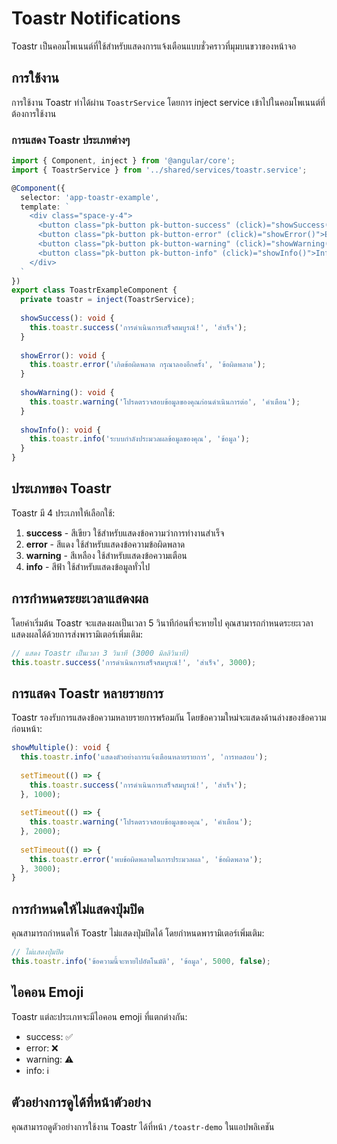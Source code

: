 # Toastr Notifications

Toastr เป็นคอมโพเนนต์ที่ใช้สำหรับแสดงการแจ้งเตือนแบบชั่วคราวที่มุมบนขวาของหน้าจอ

## การใช้งาน

การใช้งาน Toastr ทำได้ผ่าน `ToastrService` โดยการ inject service เข้าไปในคอมโพเนนต์ที่ต้องการใช้งาน

### การแสดง Toastr ประเภทต่างๆ

```typescript
import { Component, inject } from '@angular/core';
import { ToastrService } from '../shared/services/toastr.service';

@Component({
  selector: 'app-toastr-example',
  template: `
    <div class="space-y-4">
      <button class="pk-button pk-button-success" (click)="showSuccess()">Success Toast</button>
      <button class="pk-button pk-button-error" (click)="showError()">Error Toast</button>
      <button class="pk-button pk-button-warning" (click)="showWarning()">Warning Toast</button>
      <button class="pk-button pk-button-info" (click)="showInfo()">Info Toast</button>
    </div>
  `
})
export class ToastrExampleComponent {
  private toastr = inject(ToastrService);
  
  showSuccess(): void {
    this.toastr.success('การดำเนินการเสร็จสมบูรณ์!', 'สำเร็จ');
  }
  
  showError(): void {
    this.toastr.error('เกิดข้อผิดพลาด กรุณาลองอีกครั้ง', 'ข้อผิดพลาด');
  }
  
  showWarning(): void {
    this.toastr.warning('โปรดตรวจสอบข้อมูลของคุณก่อนดำเนินการต่อ', 'คำเตือน');
  }
  
  showInfo(): void {
    this.toastr.info('ระบบกำลังประมวลผลข้อมูลของคุณ', 'ข้อมูล');
  }
}
```

## ประเภทของ Toastr

Toastr มี 4 ประเภทให้เลือกใช้:

1. **success** - สีเขียว ใช้สำหรับแสดงข้อความว่าการทำงานสำเร็จ
2. **error** - สีแดง ใช้สำหรับแสดงข้อความข้อผิดพลาด
3. **warning** - สีเหลือง ใช้สำหรับแสดงข้อความเตือน
4. **info** - สีฟ้า ใช้สำหรับแสดงข้อมูลทั่วไป

## การกำหนดระยะเวลาแสดงผล

โดยค่าเริ่มต้น Toastr จะแสดงผลเป็นเวลา 5 วินาทีก่อนที่จะหายไป คุณสามารถกำหนดระยะเวลาแสดงผลได้ด้วยการส่งพารามิเตอร์เพิ่มเติม:

```typescript
// แสดง Toastr เป็นเวลา 3 วินาที (3000 มิลลิวินาที)
this.toastr.success('การดำเนินการเสร็จสมบูรณ์!', 'สำเร็จ', 3000);
```

## การแสดง Toastr หลายรายการ

Toastr รองรับการแสดงข้อความหลายรายการพร้อมกัน โดยข้อความใหม่จะแสดงด้านล่างของข้อความก่อนหน้า:

```typescript
showMultiple(): void {
  this.toastr.info('แสดงตัวอย่างการแจ้งเตือนหลายรายการ', 'การทดสอบ');
  
  setTimeout(() => {
    this.toastr.success('การดำเนินการเสร็จสมบูรณ์!', 'สำเร็จ');
  }, 1000);
  
  setTimeout(() => {
    this.toastr.warning('โปรดตรวจสอบข้อมูลของคุณ', 'คำเตือน');
  }, 2000);
  
  setTimeout(() => {
    this.toastr.error('พบข้อผิดพลาดในการประมวลผล', 'ข้อผิดพลาด');
  }, 3000);
}
```

## การกำหนดให้ไม่แสดงปุ่มปิด

คุณสามารถกำหนดให้ Toastr ไม่แสดงปุ่มปิดได้ โดยกำหนดพารามิเตอร์เพิ่มเติม:

```typescript
// ไม่แสดงปุ่มปิด
this.toastr.info('ข้อความนี้จะหายไปอัตโนมัติ', 'ข้อมูล', 5000, false);
```

## ไอคอน Emoji

Toastr แต่ละประเภทจะมีไอคอน emoji ที่แตกต่างกัน:

- success: ✅
- error: ❌
- warning: ⚠️
- info: ℹ️

## ตัวอย่างการดูได้ที่หน้าตัวอย่าง

คุณสามารถดูตัวอย่างการใช้งาน Toastr ได้ที่หน้า `/toastr-demo` ในแอปพลิเคชัน
